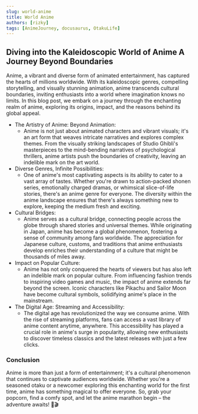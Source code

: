 ```yaml
---
slug: world-anime
title: World Anime
authors: [rizky]
tags: [AnimeJourney, docusaurus, OtakuLife]
---
```


## Diving into the Kaleidoscopic World of Anime A Journey Beyond Boundaries

Anime, a vibrant and diverse form of animated entertainment, has captured the hearts of millions worldwide. With its kaleidoscopic genres, compelling storytelling, and visually stunning animation, anime transcends cultural boundaries, inviting enthusiasts into a world where imagination knows no limits. In this blog post, we embark on a journey through the enchanting realm of anime, exploring its origins, impact, and the reasons behind its global appeal.

- The Artistry of Anime: Beyond Animation:
  - Anime is not just about animated characters and vibrant visuals; it's an art form that weaves intricate narratives and explores complex themes. From the visually striking landscapes of Studio Ghibli's masterpieces to the mind-bending narratives of psychological thrillers, anime artists push the boundaries of creativity, leaving an indelible mark on the art world.
- Diverse Genres, Infinite Possibilities:
  - One of anime's most captivating aspects is its ability to cater to a vast array of tastes. Whether you're drawn to action-packed shonen series, emotionally charged dramas, or whimsical slice-of-life stories, there's an anime genre for everyone. The diversity within the anime landscape ensures that there's always something new to explore, keeping the medium fresh and exciting.
- Cultural Bridges:
  - Anime serves as a cultural bridge, connecting people across the globe through shared stories and universal themes. While originating in Japan, anime has become a global phenomenon, fostering a sense of community among fans worldwide. The appreciation for Japanese culture, customs, and traditions that anime enthusiasts develop enriches their understanding of a culture that might be thousands of miles away.
- Impact on Popular Culture:
  - Anime has not only conquered the hearts of viewers but has also left an indelible mark on popular culture. From influencing fashion trends to inspiring video games and music, the impact of anime extends far beyond the screen. Iconic characters like Pikachu and Sailor Moon have become cultural symbols, solidifying anime's place in the mainstream.
- The Digital Age: Streaming and Accessibility:
  - The digital age has revolutionized the way we consume anime. With the rise of streaming platforms, fans can access a vast library of anime content anytime, anywhere. This accessibility has played a crucial role in anime's surge in popularity, allowing new enthusiasts to discover timeless classics and the latest releases with just a few clicks.

### Conclusion

Anime is more than just a form of entertainment; it's a cultural phenomenon that continues to captivate audiences worldwide. Whether you're a seasoned otaku or a newcomer exploring this enchanting world for the first time, anime has something magical to offer everyone. So, grab your popcorn, find a comfy spot, and let the anime marathon begin – the adventure awaits! 🌟🎬
